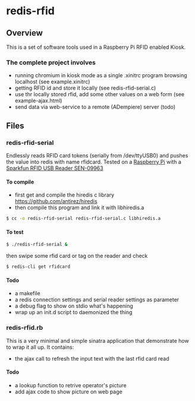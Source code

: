 # redis-rfid

## Overview
This is a set of software tools used in a Raspberry Pi RFID enabled Kiosk.

### The complete project involves
- running chromium in kiosk mode as a single .xinitrc program browsing localhost (see example.xinitrc)
- getting RFID id and store it locally (see redis-rfid-serial.c)
- use thr locally stored rfid, add some other values on a web form (see example-ajax.html)
- send data via web-service to a remote (ADempiere) server (todo)


## Files
### redis-rfid-serial
Endlessly reads RFID card tokens (serially from /dev/ttyUSB0) and pushes the value into redis with name rfidcard.
Tested on a [Raspberry Pi](http://www.raspberrypi.org/) with a 
[Sparkfun RFID USB Reader SEN-09963](https://www.sparkfun.com/products/9963)


#### To compile
- first get and compile the hiredis c library https://github.com/antirez/hiredis
- then compile this program and link it with libhiredis.a

```sh
$ cc -o redis-rfid-serial redis-rfid-serial.c libhiredis.a
```
#### To test
```sh
$ ./redis-rfid-serial &
```
then swipe some rfid card or tag on the reader and check
```sh
$ redis-cli get rfidcard
```

#### Todo
- a makefile
- a redis connection settings and serial reader settings as parameter
- a debug flag to show on stdio what's happening
- wrap up an init.d script to daemonized the thing

### redis-rfid.rb
This is a very minimal and simple sinatra application that demonstrate how to wrap it all up.
It contains:
- the ajax call to refresh the input text with the last rfid card read

#### Todo
- a lookup function to retrive operator's picture
- add ajax code to show picture on web page
